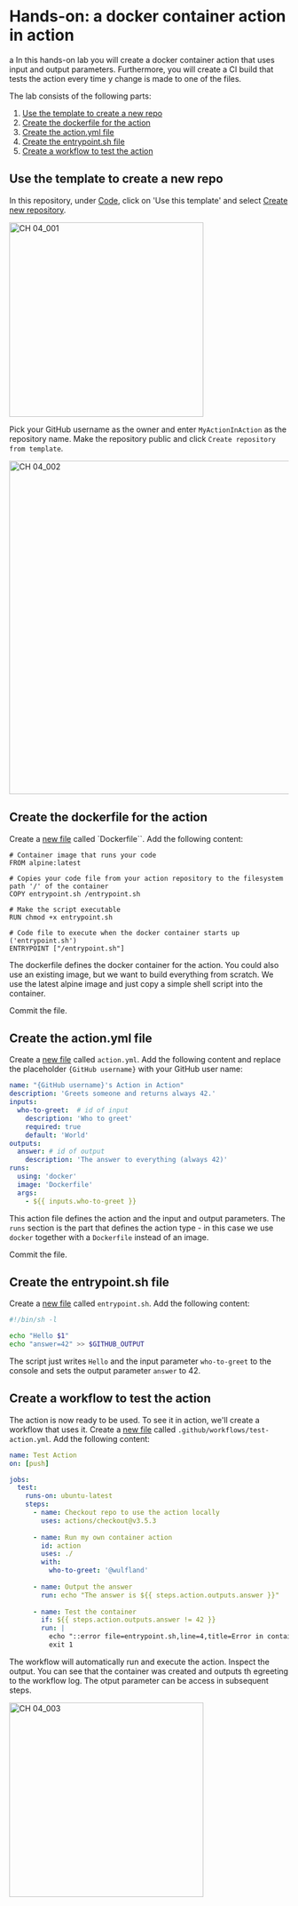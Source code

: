# Hands-on: a docker container action in action
a
In this hands-on lab you will create a docker container action that uses input and output parameters. Furthermore, you will create a CI build that tests the action every time y change is made to one of the files.

The lab consists of the following parts:

1. [Use the template to create a new repo](#use-the-template-to-create-a-new-repo)
2. [Create the dockerfile for the action](#create-the-dockerfile-for-the-action)
3. [Create the action.yml file](#create-the-actionyml-file)
4. [Create the entrypoint.sh file](#create-the-entrypointsh-file)
5. [Create a workflow to test the action](#create-a-workflow-to-test-the-action)

## Use the template to create a new repo

In this repository, under [Code](/), click on 'Use this template' and select [Create new repository](../../generate).

<img width="350" alt="CH 04_001" src="https://github.com/GitHubActionsInAction/ActionInAction/assets/5276337/b477028d-f939-454a-9f9b-1b326261e06f">

Pick your GitHub username as the owner and enter `MyActionInAction` as the repository name. Make the repository public and click `Create repository from template`.

<img width="600" alt="CH 04_002" src="https://github.com/GitHubActionsInAction/ActionInAction/assets/5276337/3f1a0b86-8b4d-4523-a2bd-d0e19054caac">


## Create the dockerfile for the action

Create a [new file](../../new/main?filename=Dockerfile) called `Dockerfile``. Add the following content:

```Docker
# Container image that runs your code
FROM alpine:latest

# Copies your code file from your action repository to the filesystem path '/' of the container
COPY entrypoint.sh /entrypoint.sh

# Make the script executable
RUN chmod +x entrypoint.sh

# Code file to execute when the docker container starts up ('entrypoint.sh')
ENTRYPOINT ["/entrypoint.sh"]
```

The dockerfile defines the docker container for the action. You could also use an existing image, but we want to build everything from scratch. We use the latest alpine image and just copy a simple shell script into the container.

Commit the file.

## Create the action.yml file

Create a [new file](../../new/main?filename=action.yml) called `action.yml`. Add the following content and replace the placeholder `{GitHub username}` with your GitHub user name:

```YAML
name: "{GitHub username}'s Action in Action"
description: 'Greets someone and returns always 42.'
inputs:
  who-to-greet:  # id of input
    description: 'Who to greet'
    required: true
    default: 'World'
outputs:
  answer: # id of output
    description: 'The answer to everything (always 42)'
runs:
  using: 'docker'
  image: 'Dockerfile'
  args:
    - ${{ inputs.who-to-greet }}
```

This action file defines the action and the input and output parameters. The `runs` section is the part that defines the action type - in this case we use `docker` together with a `Dockerfile` instead of an image.

Commit the file.

## Create the entrypoint.sh file

Create a [new file](../../new/main?filename=entrypoint.sh) called `entrypoint.sh`. Add the following content:

```Bash
#!/bin/sh -l

echo "Hello $1"
echo "answer=42" >> $GITHUB_OUTPUT
```

The script just writes `Hello` and the input parameter `who-to-greet` to the console and sets the output parameter `answer` to 42.

## Create a workflow to test the action

The action is now ready to be used. To see it in action, we'll create a workflow that uses it. Create a [new file](../../new/main?filename=.github/workflows/test-action.yml) called `.github/workflows/test-action.yml`. Add the following content:

```YAML
name: Test Action
on: [push]

jobs:
  test:
    runs-on: ubuntu-latest
    steps:
      - name: Checkout repo to use the action locally
        uses: actions/checkout@v3.5.3
        
      - name: Run my own container action
        id: action
        uses: ./
        with:
          who-to-greet: '@wulfland'
      
      - name: Output the answer
        run: echo "The answer is ${{ steps.action.outputs.answer }}"
      
      - name: Test the container
        if: ${{ steps.action.outputs.answer != 42 }}
        run: |
          echo "::error file=entrypoint.sh,line=4,title=Error in container::The answer was not expected"
          exit 1
```

The workflow will automatically run and execute the action. Inspect the output. You can see that the container was created and outputs th egreeting to the workflow log. The otput parameter can be access in subsequent steps.

<img width="350" alt="CH 04_003" src="https://github.com/GitHubActionsInAction/ActionInAction/assets/5276337/e6d2cbc6-186b-4093-9f63-d6bc31bace75">
